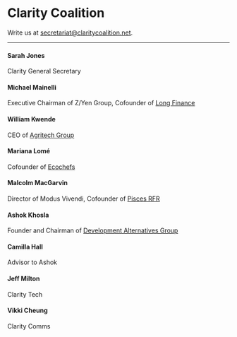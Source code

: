 # Clarity Coalition

Write us at [secretariat@claritycoalition.net](mailto:secretariat@claritycoalition.net).

---

#### Sarah Jones
Clarity General Secretary

#### Michael Mainelli
Executive Chairman of Z/Yen Group, Cofounder of [Long Finance](www.longfinance.net)

#### William Kwende
CEO of [Agritech Group](http://www.agritechgroup.com/)

#### Mariana Lomé
Cofounder of [Ecochefs](https://www.institutomaniva.org/ecochefs)

#### Malcolm MacGarvin
Director of Modus Vivendi, Cofounder of [Pisces RFR](http://www.pisces-rfr.org/)

#### Ashok Khosla
Founder and Chairman of [Development Alternatives Group](http://www.devalt.org/Home.aspx)

#### Camilla Hall
Advisor to Ashok

#### Jeff Milton
Clarity Tech

#### Vikki Cheung
Clarity Comms
